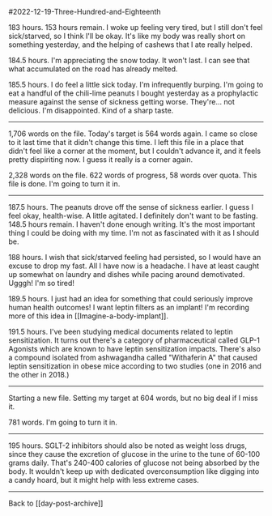 #2022-12-19-Three-Hundred-and-Eighteenth

183 hours.  153 hours remain.  I woke up feeling very tired, but I still don't feel sick/starved, so I think I'll be okay.  It's like my body was really short on something yesterday, and the helping of cashews that I ate really helped.

184.5 hours.  I'm appreciating the snow today.  It won't last.  I can see that what accumulated on the road has already melted.

185.5 hours.  I do feel a little sick today.  I'm infrequently burping.  I'm going to eat a handful of the chili-lime peanuts I bought yesterday as a prophylactic measure against the sense of sickness getting worse.  They're...  not delicious.  I'm disappointed.  Kind of a sharp taste.

---
1,706 words on the file.  Today's target is 564 words again.  I came so close to it last time that it didn't change this time.  I left this file in a place that didn't feel like a corner at the moment, but I couldn't advance it, and it feels pretty dispiriting now.  I guess it really is a corner again.

2,328 words on the file.  622 words of progress, 58 words over quota.  This file is done.  I'm going to turn it in.

---
187.5 hours.  The peanuts drove off the sense of sickness earlier.  I guess I feel okay, health-wise.  A little agitated.  I definitely don't want to be fasting.  148.5 hours remain.  I haven't done enough writing.  It's the most important thing I could be doing with my time.  I'm not as fascinated with it as I should be.

188 hours.  I wish that sick/starved feeling had persisted, so I would have an excuse to drop my fast.  All I have now is a headache.  I have at least caught up somewhat on laundry and dishes while pacing around demotivated.  Ugggh!  I'm so tired!

189.5 hours.  I just had an idea for something that could seriously improve human health outcomes!  I want leptin filters as an implant!  I'm recording more of this idea in [[Imagine-a-body-implant]].

191.5 hours.  I've been studying medical documents related to leptin sensitization.  It turns out there's a category of pharmaceutical called GLP-1 Agonists which are known to have leptin sensitization impacts.  There's also a compound isolated from ashwagandha called "Withaferin A" that caused leptin sensitization in obese mice according to two studies (one in 2016 and the other in 2018.)

---
Starting a new file.  Setting my target at 604 words, but no big deal if I miss it.

781 words.  I'm going to turn it in.

---
195 hours.  SGLT-2 inhibitors should also be noted as weight loss drugs, since they cause the excretion of glucose in the urine to the tune of 60-100 grams daily.  That's 240-400 calories of glucose not being absorbed by the body.  It wouldn't keep up with dedicated overconsumption like digging into a candy hoard, but it might help with less extreme cases.

---
Back to [[day-post-archive]]